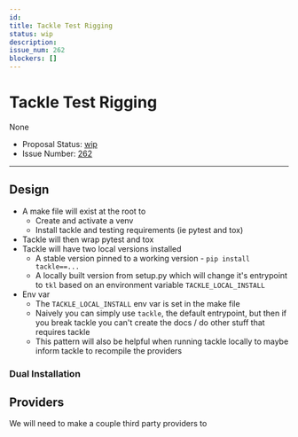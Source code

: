 ```yaml
---
id:
title: Tackle Test Rigging
status: wip
description:
issue_num: 262
blockers: []
---
```

[//]: # (--start-header--DO NOT MODIFY)

# Tackle Test Rigging

None

- Proposal Status: [wip](README.md#status)
- Issue Number: [262](https://github.com/sudoblockio/tackle/issue/262)
---
[//]: # (--end-header--start-body--MODIFY)


## Design

- A make file will exist at the root to
  - Create and activate a venv
  - Install tackle and testing requirements (ie pytest and tox)
- Tackle will then wrap pytest and tox
- Tackle will have two local versions installed
  - A stable version pinned to a working version - `pip install tackle==...`
  - A locally built version from setup.py which will change it's entrypoint to `tkl` based on an environment variable `TACKLE_LOCAL_INSTALL`
- Env var
  - The `TACKLE_LOCAL_INSTALL` env var is set in the make file
  - Naively you can simply use `tackle`, the default entrypoint, but then if you break tackle you can't create the docs / do other stuff that requires tackle
  - This pattern will also be helpful when running tackle locally to maybe inform tackle to recompile the providers

### Dual Installation


## Providers

We will need to make a couple third party providers to

###